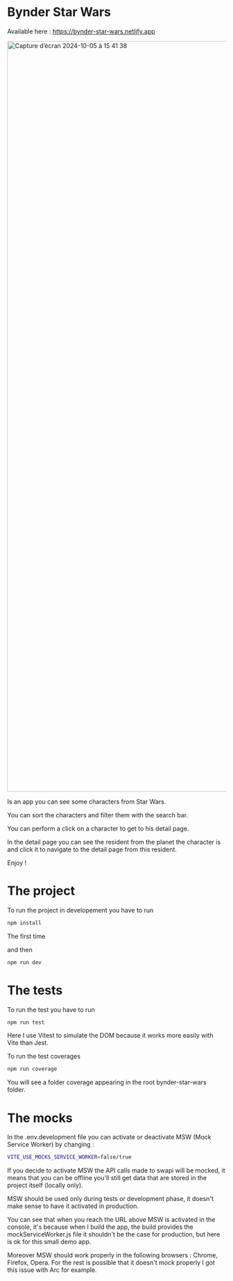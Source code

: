 # Bynder Star Wars

Available here : https://bynder-star-wars.netlify.app


<img width="1728" alt="Capture d’écran 2024-10-05 à 15 41 38" src="https://github.com/user-attachments/assets/c3658b1c-9349-4695-9a97-97d5769d38c3">


Is an app you can see some characters from Star Wars.

You can sort the characters and filter them with the search bar.

You can perform a click on a character to get to his detail page.

In the detail page you can see the resident from the planet the character is and
click it to navigate to the detail page from this resident.

Enjoy !

# The project

To run the project in developement you have to run

```bash
npm install
```
The first time

and then 

```bash
npm run dev
```

# The tests


To run the test you have to run

```bash
npm run test
```

Here I use Vitest to simulate the DOM because it works more easily with Vite than Jest.

To run the test coverages

```bash
npm run coverage
```

You will see a folder coverage appearing in the root bynder-star-wars folder.


# The mocks


In the .env.development file you can activate or deactivate MSW (Mock Service Worker) by changing :

```bash
VITE_USE_MOCKS_SERVICE_WORKER=false/true
```
If you decide to activate MSW the API calls made to swapi will be mocked, it means that you can be offline you'll still get data that are stored in the project itself (locally only).

MSW should be used only during tests or development phase, it doesn't make sense to have it activated in production.

You can see that when you reach the URL above MSW is activated in the console, it's because when I build the app, the build provides the mockServiceWorker.js file it shouldn't be the case for production, but here is ok for this small demo app.

Moreover MSW should work properly in the following browsers : Chrome, Firefox, Opera. For the rest is possible that it doesn't mock properly I got this issue with Arc for example.

